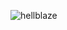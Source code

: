 ![hellblaze](https://user-images.githubusercontent.com/64307702/91901361-bea9e200-ecbd-11ea-9019-d387b66bb3c1.gif)
